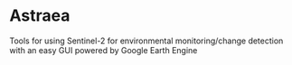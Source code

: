 # Astraea

Tools for using Sentinel-2 for environmental monitoring/change detection with an easy GUI powered by Google Earth Engine
